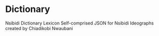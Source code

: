 # Dictionary
Nsibidi Dictionary Lexicon
Self-comprised JSON for Nsibidi Ideographs created by Chiadikobi Nwaubani



